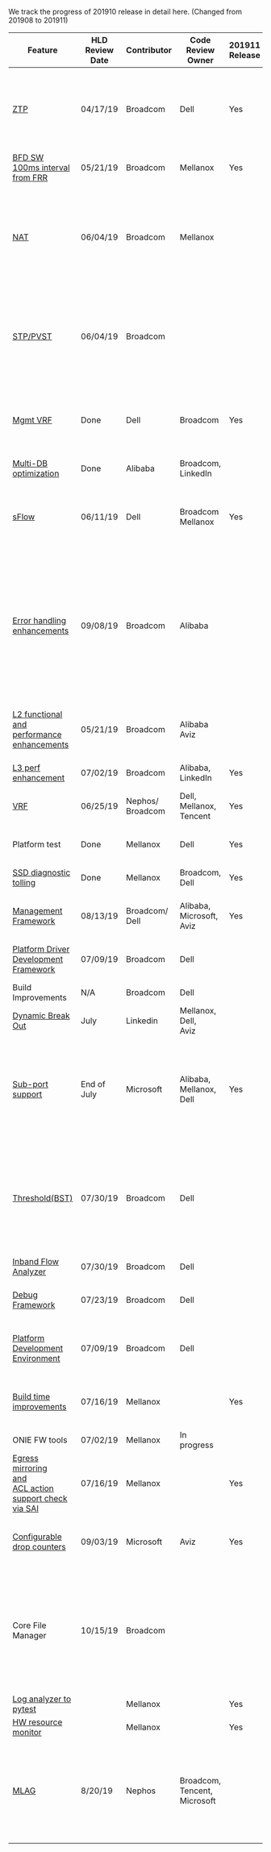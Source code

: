 We track the progress of 201910 release in detail here. (Changed from 201908 to 201911)

| Feature                                                 | HLD<br/>Review<br/>Date | Contributor| Code Review Owner        | 201911  Release                                      | PR Link & Status of PR                                                     |
| ------------------------------------------------------- | --------------------- | -----------| ------------------------ | ------------------------------------------------------------ | ------------------------------------------------------------ |
| [ZTP](https://github.com/Azure/SONiC/blob/master/doc/ztp/ztp.md)                                                     | 04/17/19      | Broadcom   | Dell                     | Yes | ~~[3227](https://github.com/Azure/sonic-buildimage/pull/3227)~~   - Merged<br>~~[3298](https://github.com/Azure/sonic-buildimage/pull/3298)~~  -  Merged <br>~~[1000](https://github.com/Azure/sonic-swss/pull/1000)~~  -   Merged<br>~~[3299](https://github.com/Azure/sonic-buildimage/pull/3299)~~  -   Merged<br>~~[12](https://github.com/Azure/sonic-ztp/pull/12)~~  -  Merged<br>[599](https://github.com/Azure/sonic-utilities/pull/599)  - Write Access Approval Required                                                                                 & BuildTestFails<br>~~[715](https://github.com/Azure/sonic-utilities/pull/715)~~ - Merged |
| [BFD SW <br>100ms interval <br>from FRR](https://github.com/Azure/SONiC/pull/383)                        | 05/21/19      | Broadcom   | Mellanox                 | Yes | [3385](https://github.com/Azure/sonic-buildimage/pull/3385)  - Closed<br>[3838](https://github.com/Azure/sonic-buildimage/pull/3838) - Changes Required |
| [NAT](https://github.com/Azure/SONiC/pull/390)                                                     | 06/04/19      | Broadcom   | Mellanox                 |  | [3494](https://github.com/Azure/sonic-buildimage/pull/3494) -  Write Access Approval Required<br>[1059](https://github.com/Azure/sonic-swss/pull/1059)  - ChangesApproved, but VsTestFails<sup>[7]</sup><br>[645](https://github.com/Azure/sonic-utilities/pull/645)  -  NotYetApproved & BuildTestFails<br>[100 ](https://github.com/Azure/sonic-linux-kernel/pull/100) -   Write Access Approval Required<br>~~[304](https://github.com/Azure/sonic-swss-common/pull/304)~~  -   Merged<br>~~[519](https://github.com/Azure/sonic-sairedis/pull/519)~~  -   Merged |
| [STP/PVST](https://github.com/Azure/SONiC/pull/386)                                                | 06/04/19      | Broadcom   |                          |  | [20](https://github.com/Azure/sonic-stp/pull/20)  -  MergePending<br>~~[305](https://github.com/Azure/sonic-swss-common/pull/305)~~  -   Merged<br>[1058](https://github.com/Azure/sonic-swss/pull/1058)  -   NotYetApproved & VsTestFails<br>[648](https://github.com/Azure/sonic-utilities/pull/648)  -   ChangesApproved, but BuildTestFails<br>[3463](https://github.com/Azure/sonic-buildimage/pull/3463)  -   WriteAccessApprovalRequired & BuildTest Fails. |
| [Mgmt   VRF](https://github.com/Azure/sonic-utilities/pull/463/commits/d6d14929ef1f1d27f92e4bb5db30fba8b39dcfd4)                                              | Done       | Dell       | Broadcom                 | Yes | ~~[2585](https://github.com/Azure/sonic-buildimage/pull/2585)~~  - Merged<br>~~[2608](https://github.com/Azure/sonic-buildimage/pull/2608)~~  -   Merged<br>~~[3204](https://github.com/Azure/sonic-buildimage/pull/3204)~~  -   Merged<br>~~[463](https://github.com/Azure/sonic-utilities/pull/463)~~  -   Merged<br>~~[472](https://github.com/Azure/sonic-utilities/pull/472)~~  -   Merged<br>~~[627](https://github.com/Azure/sonic-utilities/pull/627)~~  -   Merged <br> ~~[3586](https://github.com/Azure/sonic-buildimage/pull/3586)~~ - Merged |
| [Multi-DB <br>optimization](https://github.com/Azure/SONiC/blob/ed69d427dcf358299b2c1b812e59a1e26a4ef4a5/doc/database/multi_database_instances.md)                                 | Done       | Alibaba    | Broadcom,   LinkedIn     |                                                             | ~~[52](https://github.com/Azure/sonic-py-swsssdk/pull/52)~~ - Merged                                                            |
| [sFlow](https://github.com/Azure/SONiC/pull/389)                                                   | 06/11/19 | Dell       | Broadcom   Mellanox      | Yes | ~~[94](https://github.com/Azure/sonic-linux-kernel/pull/94)~~  - Merged<br>~~[299](https://github.com/Azure/sonic-swss-common/pull/299)~~  -  Merged<br>~~[498](https://github.com/Azure/sonic-sairedis/pull/498)~~  -   Merged<br> ~~[1012](https://github.com/Azure/sonic-swss/pull/1012)~~ - Merged<br> ~~[1011](https://github.com/Azure/sonic-swss/pull/1011)~~ - Merged<br>~~[3251](https://github.com/Azure/sonic-buildimage/pull/3251)~~  -   Merged<br>~~[592 ](https://github.com/Azure/sonic-utilities/pull/592)~~ -   Merged |
| [Error handling <br>enhancements](https://github.com/Azure/SONiC/pull/391)                           | 09/08/19     | Broadcom   | Alibaba                  |  | **Framework** <br/>[309](https://github.com/Azure/sonic-swss-common/pull/309) - 1 Approved, 1 Change Requested , NeedsUpdate <br/> [666](https://github.com/Azure/sonic-utilities/pull/666) - ReviewerNotAssigned<br/> [1100](https://github.com/Azure/sonic-swss/pull/1100) - NotYetApproved & BuildTestFails</sup><br/> [523](https://github.com/Azure/sonic-sairedis/pull/523) - ChangesRequested& NeedsConflictResolution<br/> **BGP**<br/> [3629](https://github.com/Azure/sonic-buildimage/pull/3629) - ReviewerNotAssigned<br/> [709](https://github.com/Azure/sonic-utilities/pull/709) -  ReviewerNotAssigned & BuildTestFails<br/> [1101](https://github.com/Azure/sonic-swss/pull/1101) - ReviewerNotAssigned & BuildTestFails |
| [L2 functional and <br> performance enhancements](https://github.com/Azure/SONiC/pull/379)            | 05/21/19      | Broadcom   | Alibaba <br>Aviz           |  | [885 ](https://github.com/Azure/sonic-swss/pull/885) -  ChangesRequested & NeedsConflictResolution<br>~~[510  ](https://github.com/Azure/sonic-sairedis/pull/510)~~ -   Merged<br>~~[303](https://github.com/Azure/sonic-swss-common/pull/303)~~  -   Merged<br>[529](https://github.com/Azure/sonic-utilities/pull/529) -  2 reviewers approved, 1 more review is pending |
| [L3 perf <br>enhancement](https://github.com/Azure/SONiC/pull/399)                                   | 07/02/19      | Broadcom   | Alibaba,<br>   LinkedIn      | Yes | ~~[1048](https://github.com/Azure/sonic-swss/pull/1048)~~   - Merged |
| [VRF](https://github.com/Azure/SONiC/blob/master/doc/vrf/sonic-vrf-hld.md)                                                     | 06/25/19 | Nephos/<br>Broadcom| Dell,<br>Mellanox,<br>Tencent|Yes |~~[3733](https://github.com/Azure/sonic-buildimage/pull/3733)~~ - Merged<br> [3047](https://github.com/Azure/sonic-buildimage/pull/3047) - ChangeRequested <br>~~[943](https://github.com/Azure/sonic-swss/pull/943)~~ - Merged<br>~~[1065](https://github.com/Azure/sonic-mgmt/pull/1065)~~ - Merged<br> |
| Platform test                                           | Done          | Mellanox   | Dell                     | Yes | ~~[915](https://github.com/Azure/sonic-mgmt/pull/915)~~  - Merged<br>~~[980](https://github.com/Azure/sonic-mgmt/pull/980)~~ - Merged<br>~~[1079](https://github.com/Azure/sonic-mgmt/pull/1079)~~ -  Merged |
| [SSD  diagnostic <br> tolling](https://github.com/Azure/SONiC/pull/378)                                | Done          | Mellanox   | Broadcom,<br> Dell         | Yes | ~~[587](https://github.com/Azure/sonic-utilities/pull/587)~~  - Merged<br>~~[47](https://github.com/Azure/sonic-buildimage/pull/47)~~ -   Merged<br>~~[3218](https://github.com/Azure/sonic-buildimage/pull/3218)~~ -  Merged |
| [Management <br>   Framework](https://github.com/Azure/SONiC/pull/436)                                  | 08/13/19      | Broadcom/<br>Dell| Alibaba,<br>Microsoft,<br>Aviz | Yes | ~~[18](https://github.com/Azure/sonic-mgmt-framework/pull/18)~~  - Merged <br>~~[23](https://github.com/Azure/sonic-telemetry/pull/23)~~  - Merged <br>~~[3488](https://github.com/Azure/sonic-buildimage/pull/3488)~~  - Merged<br>~~[659](https://github.com/Azure/sonic-utilities/pull/659)~~  -   Merged |
| [Platform   Driver<br> Development <br> Framework](https://github.com/Azure/SONiC/pull/406)                 | 07/09/19      | Broadcom   | Dell                     |  | [3387](https://github.com/Azure/sonic-buildimage/pull/3387)   -  ChangesAddressed approval pending<br>~~[62](https://github.com/Azure/sonic-platform-common/pull/62)~~  -   Merged<br>~~[624](https://github.com/Azure/sonic-utilities/pull/624)~~  -  Merged |
| Build Improvements                                      | N/A           | Broadcom   | Dell                     |  | [3292](https://github.com/Azure/sonic-buildimage/pull/3292)  -   Closed. New PR number is unknown |
| [Dynamic   Break Out](https://github.com/Azure/SONiC/pull/450)                                     | July               | Linkedin   | Mellanox,<br>Dell,<br>Aviz       |                                                              |                                                              |
| [Sub-port   support](https://github.com/Azure/SONiC/pull/420)                                      | End of July        | Microsoft  | Alibaba,<br>Mellanox,<br>Dell    | Yes | ~~[998](https://github.com/opencomputeproject/SAI/pull/998)~~ - Merged<br> ~~[284](https://github.com/Azure/sonic-swss-common/pull/284)~~ - Merged<br>~~[969](https://github.com/Azure/sonic-swss/pull/969)~~ - Merged<br>~~[871](https://github.com/Azure/sonic-swss/pull/871)~~ - Merged<br> ~~[3412](https://github.com/Azure/sonic-buildimage/pull/3412)~~ - Merged<br> ~~[3422](https://github.com/Azure/sonic-buildimage/pull/3422)~~ - Merged<br> ~~[3413](https://github.com/Azure/sonic-buildimage/pull/3413)~~ - Merged<br> ~~[638](https://github.com/Azure/sonic-utilities/pull/638)~~ - Merged<br> ~~[642](https://github.com/Azure/sonic-utilities/pull/642)~~ - Merged<br> ~~[651](https://github.com/Azure/sonic-utilities/pull/651)~~ - Merged |
| [Threshold(BST)](https://github.com/Azure/SONiC/pull/429)                                          | 07/30/19 | Broadcom   | Dell                     |  | [3501](https://github.com/Azure/sonic-buildimage/pull/3501)   - 1 approval done, 1 change requested & VsImageTestFails<br>[12](https://github.com/Azure/sonic-tam/pull/12) -   MergePending<br>[1067](https://github.com/Azure/sonic-swss/pull/1067) -   Write Access Approval Required & VsTestFails <br>[665](https://github.com/Azure/sonic-utilities/pull/665) -   Write Access Approval Required & BuildTestFails<br>[310](https://github.com/Azure/sonic-swss-common/pull/310) -   WriteAccessApprovalRequired |
| [Inband Flow <br> Analyzer](https://github.com/Azure/SONiC/pull/427)                                  | 07/30/19     | Broadcom   | Dell                     |                                                     | On   Hold                                                    |
| [Debug   Framework](https://github.com/Azure/SONiC/pull/398)                                       | 07/23/19      | Broadcom   | Dell                     |  | [300](https://github.com/Azure/sonic-swss-common/pull/300)   - WriteAccessApprovalRequired<br>[618](https://github.com/Azure/sonic-utilities/pull/618) -   1 approval done, 1 ChangePending. |
| [Platform <br> Development<br> Environment](https://github.com/Azure/SONiC/pull/407)                      | 07/09/19      | Broadcom   | Dell                     |  | ~~[3408](https://github.com/Azure/sonic-buildimage/pull/3408)~~  - Closed<br>~~[27](https://github.com/Azure/sonic-platform-pdk-pde/pull/27)~~ -   Closed <br> [3778](https://github.com/Azure/sonic-buildimage/pull/3778) - WriteAccessApprovalRequired</sup><br> [28](https://github.com/Azure/sonic-platform-pdk-pde/pull/28) - MergePending |
| [Build   time <br>improvements](https://github.com/Azure/SONiC/pull/419)                               | 07/16/19      | Mellanox   |                          | Yes | ~~[911](https://github.com/Azure/sonic-swss/pull/911)~~  - Merged<br>~~[280](https://github.com/Azure/sonic-swss-common/pull/280)~~  -   Merged<br>~~[461](https://github.com/Azure/sonic-sairedis/pull/461)~~  -  Merged<br>~~[3048](https://github.com/Azure/sonic-buildimage/pull/3048)~~  -   Merged<br>~~[3049](https://github.com/Azure/sonic-buildimage/pull/3049)~~  -   Merged |
| ONIE FW tools                                           | 07/02/19      | Mellanox   | In   progress            |                                                              |                                                              |
| [Egress   mirroring <br>and<br> ACL action <br> support check <br>via SAI](https://github.com/Azure/SONiC/pull/411) | 07/16/19      | Mellanox   |                          | Yes | ~~[963](https://github.com/Azure/sonic-swss/pull/963)~~   -  Merged<br>~~[1019](https://github.com/Azure/sonic-swss/pull/1019)~~  -   Merged<br>~~[575](https://github.com/Azure/sonic-utilities/pull/575)~~ -  Merged<br> ~~[481](https://github.com/Azure/sonic-sairedis/pull/481)~~  -   Merged |
| [Configurable <br>  drop counters](https://github.com/Azure/SONiC/pull/434)                            | 09/03/19      | Microsoft  | Aviz                     | Yes | ~~[308](https://github.com/Azure/sonic-swss-common/pull/308)~~ -  Merged<br> ~~[520](https://github.com/Azure/sonic-sairedis/pull/520)~~ -  Merged<br> ~~[1075](https://github.com/Azure/sonic-swss/pull/1075)~~  -  Merged<br> ~~[1093](https://github.com/Azure/sonic-swss/pull/1093)~~  -  Merged <br> ~~[688](https://github.com/Azure/sonic-utilities/pull/688)~~ - Merged |
| Core File Manager                                       | 10/15/19      | Broadcom   |                          |  | [3447](https://github.com/Azure/sonic-buildimage/pull/3447) - ReviewerNotAssigned, BuildTestFails &  NeedsConflictResolution<br>[643](https://github.com/Azure/sonic-utilities/pull/643) -  ReviewPending, BuildTestFails & NeedsConflictResolution<br>[3499](https://github.com/Azure/sonic-buildimage/pull/3499)  -  1 review done and 1 other review requested, BuildTestFails & NeedsConflictResolution<br>[663](https://github.com/Azure/sonic-utilities/pull/663)  -   ReviewerNotAssigned |
|[Log analyzer to pytest](https://github.com/Azure/SONiC/pull/421)| |Mellanox| | Yes | ~~[1048](https://github.com/Azure/sonic-mgmt/pull/1048)~~ - Merged |
|[HW resource monitor](https://github.com/Azure/SONiC/pull/439)| |Mellanox| |Yes |~~[1121](https://github.com/Azure/sonic-mgmt/pull/1121)~~ - Merged |
|[MLAG](https://github.com/Azure/SONiC/pull/325)| 8/20/19 | Nephos |Broadcom,<br>Tencent,<br> Microsoft||[2514](https://github.com/Azure/sonic-buildimage/pull/2514) - WriteAccessApprovalRequired<br>~~[1003](https://github.com/Azure/sonic-swss/pull/1003)~~ - Merged<br> ~~[877](https://github.com/Azure/sonic-swss/pull/877)~~ - Merged<br> [814](https://github.com/Azure/sonic-swss/pull/814) - MergePending<br> [811](https://github.com/Azure/sonic-swss/pull/811) - MergePending<br> [810](https://github.com/Azure/sonic-swss/pull/810) - MergePending<br> ~~[809](https://github.com/Azure/sonic-swss/pull/809)~~ - Merged<br>  ~~[275](https://github.com/Azure/sonic-swss-common/pull/275)~~ - Merged<br> [453](https://github.com/Azure/sonic-utilities/pull/453) - ChangesApproved|
